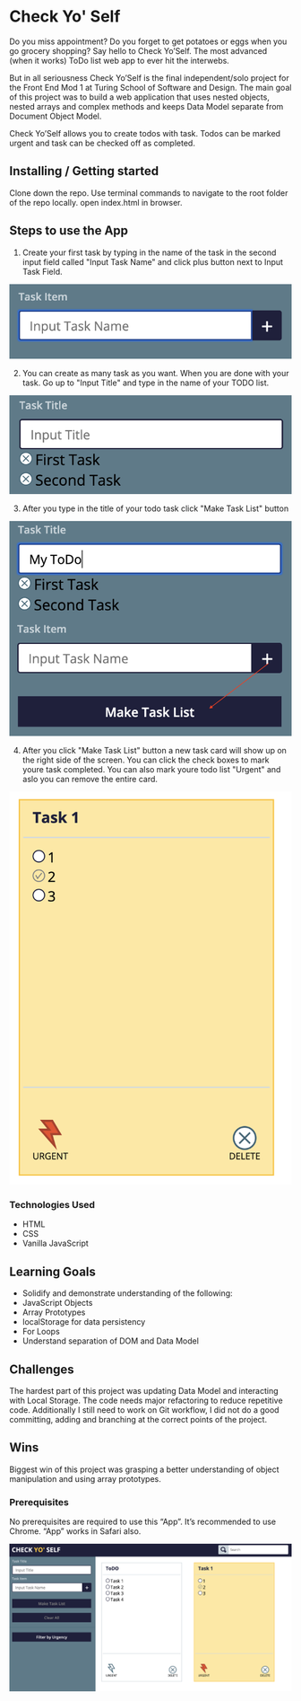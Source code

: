 # Check Yo' Self

Do you miss appointment? Do you forget to get potatoes or
eggs when you go grocery shopping?
Say hello to Check Yo’Self.
The most advanced (when it works) ToDo list web app to ever hit the interwebs.

But in all seriousness Check Yo’Self is the final independent/solo project for the Front End Mod 1 at Turing School of Software and Design.  The main goal of this project was to build a web application that uses nested objects, nested arrays and complex methods and keeps Data Model separate from Document Object Model.

Check Yo’Self allows you to create todos with task. Todos can be marked urgent and task can be checked off as completed.

## Installing / Getting started

Clone down the repo. Use terminal commands to navigate to the root folder of the repo locally. open index.html in browser.

## Steps to use the App

 1. Create your first task by typing in the name of the task in the second input field called "Input Task Name" and
 click plus button next to Input Task Field.

![](ScreenShots/shot_1.png)

2.  You can create as many task as you want. When you are done with your task. Go up to "Input Title" and type in the name
of your TODO list.

![](ScreenShots/shot_2.png)

3. After you type in the title of your todo task click "Make Task List" button

![](ScreenShots/shot_3.png)

4. After you click "Make Task List" button a new task card will show up on the right side of the screen. You can click the
check boxes to mark youre task completed. You can also mark youre todo list  "Urgent" and aslo you can remove the entire card.

![](ScreenShots/shot_4.png)


### Technologies Used

* HTML
* CSS
* Vanilla JavaScript  

## Learning Goals

* Solidify and demonstrate understanding of the following:
* JavaScript Objects
* Array Prototypes
* localStorage for data persistency
* For Loops
* Understand separation of DOM and Data Model

## Challenges

The hardest part of this project was updating Data Model and interacting with Local Storage.
The code needs major refactoring to reduce repetitive code. Additionally I still need to
work on Git workflow, I did not do a good committing, adding and branching at the correct
points of the project.

## Wins
Biggest win of this project was grasping a better understanding of object manipulation and using
array prototypes.

### Prerequisites

No prerequisites are required to use this “App”. It’s recommended to use Chrome. “App” works in Safari also.  


![](ScreenShots/shot_5.png)
